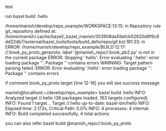 test


run bazel build :hello

 /home/manish/develop/repo_example/WORKSPACE:13:15: in <toplevel>
Repository rule git_repository defined at:
  /home/manish/.cache/bazel/_bazel_manish/303908da59afcb52620d9f9c8dd22db7/external/bazel_tools/tools/build_defs/repo/git.bzl:181:33: in <toplevel>
ERROR: /home/manish/develop/repo_example/BUILD:12:17: //:book_py_proto_genproto: label '@manish_repo//:book_pb2.py' is not in the current package
ERROR: Skipping ':hello': Error evaluating ':hello': error loading package '': Package '' contains errors
WARNING: Target pattern parsing failed.
ERROR: Error evaluating ':hello': error loading package '': Package '' contains errors


if comment book_py_proto target [line 12-16]
you will see success message


manish@localhost:~/develop/repo_example> bazel build :hello 
INFO: Analyzed target //:hello (39 packages loaded, 163 targets configured).
INFO: Found 1 target...
Target //:hello up-to-date:
  bazel-bin/hello
INFO: Elapsed time: 2.172s, Critical Path: 0.07s
INFO: 4 processes: 4 internal.
INFO: Build completed successfully, 4 total actions


you can also refer 
bazel build @manish_repo//:book_py_proto